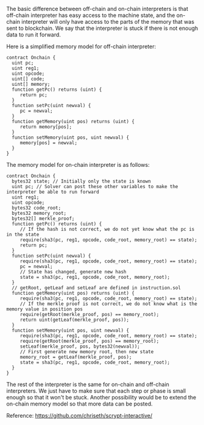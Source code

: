 The basic difference between off-chain and on-chain interpreters is that off-chain interpreter has easy access to the machine state, and the on-chain interpreter will only have access to the parts of the memory that was sent to blockchain. We say that the interpreter is stuck if there is not enough data to run it forward.

Here is a simplified memory model for off-chain interpreter:
```
contract Onchain {
  uint pc;
  uint reg1;
  uint opcode;
  uint[] code;
  uint[] memory;
  function getPc() returns (uint) {
     return pc;
  }
  function setPc(uint newval) {
     pc = newval;
  }
  function getMemory(uint pos) returns (uint) {
     return memory[pos];
  }
  function setMemory(uint pos, uint newval) {
     memory[pos] = newval;
  }
}
```

The memory model for on-chain interpreter is as follows:
```
contract Onchain {
  bytes32 state; // Initially only the state is known
  uint pc; // Solver can post these other variables to make the interpreter be able to run forward
  uint reg1;
  uint opcode;
  bytes32 code_root;
  bytes32 memory_root;
  bytes32[] merkle_proof;
  function getPc() returns (uint) {
     // If the hash is not correct, we do not yet know what the pc is in the state
     require(sha3(pc, reg1, opcode, code_root, memory_root) == state);
     return pc;
  }
  function setPc(uint newval) {
     require(sha3(pc, reg1, opcode, code_root, memory_root) == state);
     pc = newval;
     // State has changed, generate new hash
     state = sha3(pc, reg1, opcode, code_root, memory_root);
  }
  // getRoot, getLeaf and setLeaf are defined in instruction.sol
  function getMemory(uint pos) returns (uint) {
     require(sha3(pc, reg1, opcode, code_root, memory_root) == state);
     // If the merkle proof is not correct, we do not know what is the memory value in position pos
     require(getRoot(merkle_proof, pos) == memory_root);
     return uint(getLeaf(merkle_proof, pos));
  }
  function setMemory(uint pos, uint newval) {
     require(sha3(pc, reg1, opcode, code_root, memory_root) == state);
     require(getRoot(merkle_proof, pos) == memory_root);
     setLeaf(merkle_proof, pos, bytes32(newval));
     // First generate new memory root, then new state
     memory_root = getLeaf(merkle_proof, pos);
     state = sha3(pc, reg1, opcode, code_root, memory_root);
  }
}
```

The rest of the interpreter is the same for on-chain and off-chain interpreters. We just have to make sure that each step or phase is small enough so that it won't be stuck. Another possibility would be to extend the on-chain memory model so that more data can be posted.

Reference: https://github.com/chriseth/scrypt-interactive/
